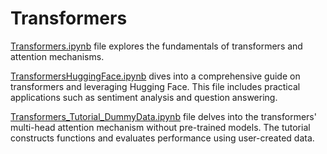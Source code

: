 # Transformers

<a href="https://github.com/burcuozek/Transformersrepo/blob/main/Transformers.ipynb">Transformers.ipynb</a> file explores the fundamentals of transformers and attention mechanisms.

<a href="https://github.com/burcuozek/Transformersrepo/blob/main/TransformersHuggingFace.ipynb">TransformersHuggingFace.ipynb</a> dives into a comprehensive guide on transformers and leveraging Hugging Face. This file includes practical applications such as sentiment analysis and question answering.

<a href="https://github.com/burcuozek/Transformersrepo/blob/main/Transformers_Tutorial_DummyData.ipynb">Transformers_Tutorial_DummyData.ipynb</a> file delves into the transformers' multi-head attention mechanism without pre-trained models. The tutorial constructs functions and evaluates performance using user-created data.